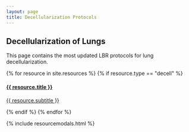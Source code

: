 ```yaml
---
layout: page
title: Decellularization Protocols
---
```


## Decellularization of Lungs 

This page contains the most updated LBR protocols for lung decellularization.


<div>
{% for resource in site.resources %}
{% if resource.type == "decell" %}
    <div class="col-md col-sm-11 portfolio-item effect1">
        <a href="#r{{ forloop.index }}" class="portfolio-link" data-toggle="modal">
            <img src="{{ resource.image }}" class="img-fluid grid-img" alt="">
            <div class="portfolio-caption">
                <h4>{{ resource.title }}</h4>
                <p class="text-muted">{{ resource.subtitle }}</p>
           </div>
        </a>                  
    </div>
{% endif %}
{% endfor %}
</div>

{% include resourcemodals.html %}